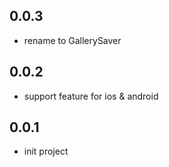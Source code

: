 ## 0.0.3
* rename to GallerySaver 

## 0.0.2
* support feature for ios & android

## 0.0.1
* init project
